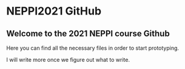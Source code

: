 # NEPPI2021 GitHub

## Welcome to the 2021 NEPPI course Github

Here you can find all the necessary files in order to start prototyping.

I will write more once we figure out what to write.
